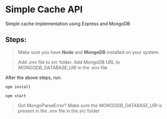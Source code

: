 # Simple Cache API

Simple cache implementation using Express and MongoDB

## Steps:

> Make sure you have **Node** and **MongoDB** installed on your system.

> Add _.env_ file to _src_ folder. Add MongoDB URL to _MONGODB_DATABASE_URI_ in the .env file

After the above steps, run:

```
npm install

npm start
```

> Got MongoParseError?
> Make sure the _MONGODB_DATABASE_URI_ is present in the _.env_ file in the _src_ folder
